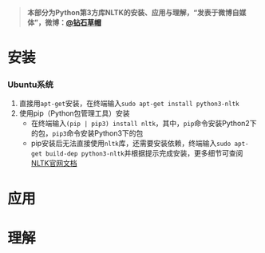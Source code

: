 > **本部分为Python第3方库NLTK的安装、应用与理解，“发表于微博自媒体”，微博：[@钻石草帽](https://weibo.com/strawhatchan)**

# 安装
### Ubuntu系统
1. 直接用`apt-get`安装，在终端输入`sudo apt-get install python3-nltk`
2. 使用pip（Python包管理工具）安装
	- 在终端输入`(pip | pip3) install nltk`，其中，`pip`命令安装Python2下的包，`pip3`命令安装Python3下的包
	- pip安装后无法直接使用`nltk`库，还需要安装依赖，终端输入`sudo apt-get build-dep python3-nltk`并根据提示完成安装，更多细节可查阅[NLTK官网文档](http://www.nltk.org/)

# 应用


# 理解

